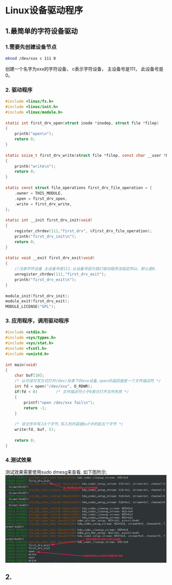 # Linux设备驱动程序

## 1.最简单的字符设备驱动

### 1.需要先创建设备节点

```sh
mknod /dev/xxx c 111 0
```

创建一个名字为xxx的字符设备， c表示字符设备，  主设备号是111， 此设备号是0。

### 2. 驱动程序

```c
#include <linux/fs.h>
#include <linux/init.h>
#include <linux/module.h>

static int first_drv_open(struct inode *inodep, struct file *filep)
{
    printk("open\n");
    return 0;
}

static ssize_t first_drv_write(struct file *filep, const char __user *buf,size_t len, loff_t *ppos)
{
    printk("write\n");
    return 0;
}

static const struct file_operations first_drv_file_operation = {
    .owner = THIS_MODULE,
    .open = first_drv_open,
    .write = first_drv_write,
};

static int __init first_drv_init(void)
{
    register_chrdev(111,"first_drv", &first_drv_file_operation);
    printk("first_drv_init\n");
    return 0;
}

static void __exit first_drv_exit(void)
{
    //注册字符设备 主设备号是111.从设备号因为我们驱动程序没指定所以，默认是0.
    unregister_chrdev(111,"first_drv_exit"); 
    printk("first_drv_exit\n");
}

module_init(first_drv_init);
module_exit(first_drv_exit);
MODULE_LICENSE("GPL");
```

### 3. 应用程序，调用驱动程序

```c
#include <stdio.h>
#include <sys/types.h>
#include <sys/stat.h>
#include <fcntl.h>
#include <unistd.h>

int main(void)
{
    char buf[10];
    /* 以可读可写方式打开/dev/目录下的xxx设备,open的返回值是一个文件描述符 */
    int fd = open("/dev/xxx", O_RDWR);    
    if(fd < 0)        /* 文件描述符小于0表示打开文件失败 */
    {   
        printf("open /dev/xxx fail\n");
        return -1; 
    }   

    /* 该文件中写入5个字节,写入的内容是buf中的前五个字节 */
    write(fd, buf, 5); 

    return 0;
}
```

### 4.测试效果

测试效果需要使用sudo dmesg来查看. 如下图所示:![](../tools_Lib/all_picture/LINUX设备驱动程序/1.png)

## 2.
